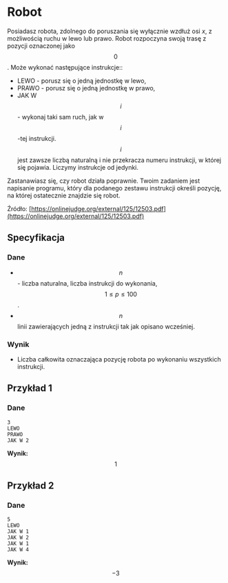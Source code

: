 # Robot

Posiadasz robota, zdolnego do poruszania się wyłącznie wzdłuż osi *x*, z możliwością ruchu w lewo lub prawo. Robot rozpoczyna swoją trasę z pozycji oznaczonej jako $$0$$. Może wykonać następujące instrukcje::

* LEWO - porusz się o jedną jednostkę w lewo,
* PRAWO - porusz się o jedną jednostkę w prawo,
* JAK W $$i$$ - wykonaj taki sam ruch, jak w $$i$$-tej instrukcji. $$i$$ jest zawsze liczbą naturalną i nie przekracza numeru instrukcji, w której się pojawia. Liczymy instrukcje od jedynki.

Zastanawiasz się, czy robot działa poprawnie. Twoim zadaniem jest napisanie programu, który dla podanego zestawu instrukcji określi pozycję, na której ostatecznie znajdzie się robot.

Źródło: [https://onlinejudge.org/external/125/12503.pdf](https://onlinejudge.org/external/125/12503.pdf)

## Specyfikacja

### Dane

* $$n$$ - liczba naturalna, liczba instrukcji do wykonania, $$1\leq p\leq 100$$.
* $$n$$ linii zawierających jedną z instrukcji tak jak opisano wcześniej.

### Wynik

* Liczba całkowita oznaczająca pozycję robota po wykonaniu wszystkich instrukcji.

## Przykład 1

### Dane

```
3
LEWO
PRAWO
JAK W 2
```

**Wynik:** $$1$$

## Przykład 2

### Dane

```
5
LEWO
JAK W 1
JAK W 2
JAK W 1
JAK W 4
```

**Wynik:** $$-3$$
